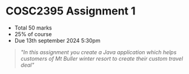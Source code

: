 # COSC2395 Assignment 1

- Total 50 marks
- 25% of course
- Due 13th september 2024 5:30pm
  
> *"In this assignment you create a Java application which helps customers of Mt Buller winter resort to create their custom travel deal"*
